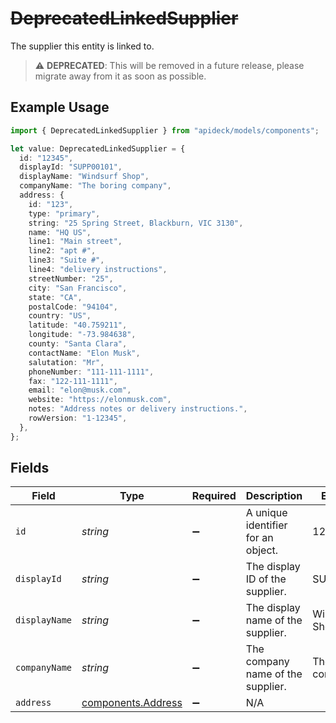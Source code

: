 # ~~DeprecatedLinkedSupplier~~

The supplier this entity is linked to.

> :warning: **DEPRECATED**: This will be removed in a future release, please migrate away from it as soon as possible.

## Example Usage

```typescript
import { DeprecatedLinkedSupplier } from "apideck/models/components";

let value: DeprecatedLinkedSupplier = {
  id: "12345",
  displayId: "SUPP00101",
  displayName: "Windsurf Shop",
  companyName: "The boring company",
  address: {
    id: "123",
    type: "primary",
    string: "25 Spring Street, Blackburn, VIC 3130",
    name: "HQ US",
    line1: "Main street",
    line2: "apt #",
    line3: "Suite #",
    line4: "delivery instructions",
    streetNumber: "25",
    city: "San Francisco",
    state: "CA",
    postalCode: "94104",
    country: "US",
    latitude: "40.759211",
    longitude: "-73.984638",
    county: "Santa Clara",
    contactName: "Elon Musk",
    salutation: "Mr",
    phoneNumber: "111-111-1111",
    fax: "122-111-1111",
    email: "elon@musk.com",
    website: "https://elonmusk.com",
    notes: "Address notes or delivery instructions.",
    rowVersion: "1-12345",
  },
};
```

## Fields

| Field                                                    | Type                                                     | Required                                                 | Description                                              | Example                                                  |
| -------------------------------------------------------- | -------------------------------------------------------- | -------------------------------------------------------- | -------------------------------------------------------- | -------------------------------------------------------- |
| `id`                                                     | *string*                                                 | :heavy_minus_sign:                                       | A unique identifier for an object.                       | 12345                                                    |
| `displayId`                                              | *string*                                                 | :heavy_minus_sign:                                       | The display ID of the supplier.                          | SUPP00101                                                |
| `displayName`                                            | *string*                                                 | :heavy_minus_sign:                                       | The display name of the supplier.                        | Windsurf Shop                                            |
| `companyName`                                            | *string*                                                 | :heavy_minus_sign:                                       | The company name of the supplier.                        | The boring company                                       |
| `address`                                                | [components.Address](../../models/components/address.md) | :heavy_minus_sign:                                       | N/A                                                      |                                                          |
